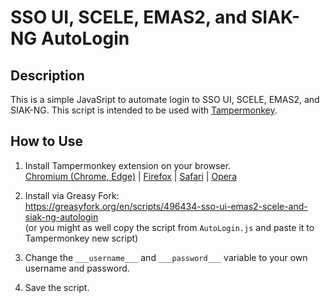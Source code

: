 # SSO UI, SCELE, EMAS2, and SIAK-NG AutoLogin

## Description
This is a simple JavaSript to automate login to SSO UI, SCELE, EMAS2, and SIAK-NG. This script is intended to be used with [Tampermonkey](https://chromewebstore.google.com/detail/tampermonkey/dhdgffkkebhmkfjojejmpbldmpobfkfo).

## How to Use
1. Install Tampermonkey extension on your browser.  
[Chromium (Chrome, Edge)](https://chrome.google.com/webstore/detail/tampermonkey/dhdgffkkebhmkfjojejmpbldmpobfkfo) | [Firefox](https://addons.mozilla.org/en-US/firefox/addon/tampermonkey/) | [Safari](https://apps.apple.com/us/app/tampermonkey/id1482490089) | [Opera](https://addons.opera.com/en/extensions/details/tampermonkey-beta/)

2. Install via Greasy Fork:  
https://greasyfork.org/en/scripts/496434-sso-ui-emas2-scele-and-siak-ng-autologin  
(or you might as well copy the script from `AutoLogin.js` and paste it to Tampermonkey new script)

4. Change the `___username___` and `___password___` variable to your own username and password.

5. Save the script.